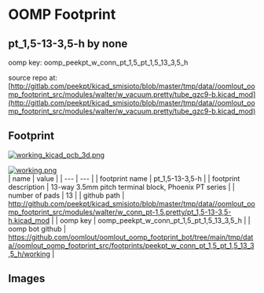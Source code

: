 # OOMP Footprint  
## pt_1,5-13-3,5-h  by none  
  
oomp key: oomp_peekpt_w_conn_pt_1,5_pt_1,5_13_3,5_h  
  
source repo at: [http://gitlab.com/peekpt/kicad_smisioto/blob/master/tmp/data//oomlout_oomp_footprint_src/modules/walter/w_vacuum.pretty/tube_gzc9-b.kicad_mod](http://gitlab.com/peekpt/kicad_smisioto/blob/master/tmp/data//oomlout_oomp_footprint_src/modules/walter/w_vacuum.pretty/tube_gzc9-b.kicad_mod)  
## Footprint  
  
[![working_kicad_pcb_3d.png](working_kicad_pcb_3d_600.png)](working_kicad_pcb_3d.png)  
  
[![working.png](working_600.png)](working.png)  
| name | value | 
| --- | --- | 
| footprint name | pt_1,5-13-3,5-h | 
| footprint description | 13-way 3.5mm pitch terminal block, Phoenix PT series | 
| number of pads | 13 | 
| github path | http://github.com/peekpt/kicad_smisioto/blob/master/tmp/data//oomlout_oomp_footprint_src/modules/walter/w_conn_pt-1,5.pretty/pt_1,5-13-3,5-h.kicad_mod | 
| oomp key | oomp_peekpt_w_conn_pt_1,5_pt_1,5_13_3,5_h | 
| oomp bot github | https://github.com/oomlout/oomlout_oomp_footprint_bot/tree/main/tmp/data//oomlout_oomp_footprint_src/footprints/peekpt_w_conn_pt_1,5_pt_1,5_13_3,5_h/working | 
## Images  
